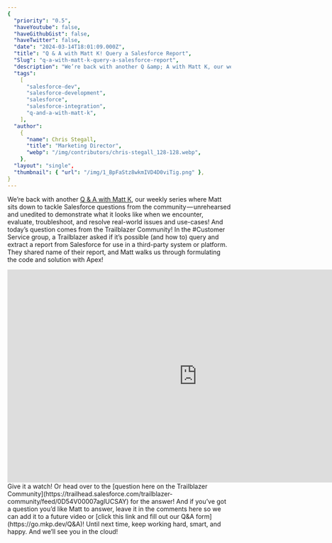 ```yaml
---
{
  "priority": "0.5",
  "haveYoutube": false,
  "haveGithubGist": false,
  "haveTwitter": false,
  "date": "2024-03-14T18:01:09.000Z",
  "title": "Q & A with Matt K! Query a Salesforce Report",
  "Slug": "q-a-with-matt-k-query-a-salesforce-report",
  "description": "We’re back with another Q &amp; A with Matt K, our weekly series where Matt sits down to tackle Salesforce questions from the community — unrehearsed and unedited to demonstrate what it looks like when we encounter, evaluate, troubleshoot, and resolve real-world issues and use-cases!.",
  "tags":
    [
      "salesforce-dev",
      "salesforce-development",
      "salesforce",
      "salesforce-integration",
      "q-and-a-with-matt-k",
    ],
  "author":
    {
      "name": Chris Stegall,
      "title": "Marketing Director",
      "webp": "/img/contributors/chris-stegall_128-128.webp",
    },
  "layout": "single",
  "thumbnail": { "url": "/img/1_BpFaStz8wkmIVD4D0viTig.png" },
}
---
```


We’re back with another [Q &amp; A with Matt K](https://medium.com/tag/q-and-a-with-matt-k), our weekly series where Matt sits down to tackle Salesforce questions from the community — unrehearsed and unedited to demonstrate what it looks like when we encounter, evaluate, troubleshoot, and resolve real-world issues and use-cases!
And today’s question comes from the Trailblazer Community! In the #Customer Service group, a Trailblazer asked if it’s possible (and how to) query and extract a report from Salesforce for use in a third-party system or platform. They shared name of their report, and Matt walks us through formulating the code and solution with Apex!

<iframe src="https://cdn.embedly.com/widgets/media.html?src=https%3A%2F%2Fwww.youtube.com%2Fembed%2FPog8VRiULcE&amp;display_name=YouTube&amp;url=https%3A%2F%2Fwww.youtube.com%2Fwatch%3Fv%3DPog8VRiULcE&amp;image=http%3A%2F%2Fi.ytimg.com%2Fvi%2FPog8VRiULcE%2Fhqdefault.jpg&amp;key=a19fcc184b9711e1b4764040d3dc5c07&amp;type=text%2Fhtml&amp;schema=youtube" width="854" height="480" frameborder="0" scrolling="no">[https://medium.com/media/7b3655ba0c14db0334180e4463f0c5b6/href](https://medium.com/media/7b3655ba0c14db0334180e4463f0c5b6/href)</iframe>Give it a watch!
Or head over to the [question here on the Trailblazer Community](https://trailhead.salesforce.com/trailblazer-community/feed/0D54V00007aglUCSAY) for the answer!
And if you’ve got a question you’d like Matt to answer, leave it in the comments here so we can add it to a future video or [click this link and fill out our Q&amp;A form](https://go.mkp.dev/Q&amp;A)!
Until next time, keep working hard, smart, and happy. And we’ll see you in the cloud!
